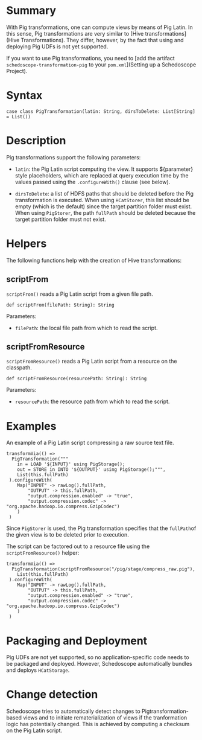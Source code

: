 # Summary

With Pig transformations, one can compute views by means of Pig Latin. In this sense, Pig transformations are very similar to [Hive transformations](Hive Transformations). They differ, however, by the fact that using and deploying Pig UDFs is not yet supported.

If you want to use Pig transformations, you need to [add the artifact `schedoscope-transformation-pig` to your `pom.xml`](Setting up a Schedoscope Project).


# Syntax

    case class PigTransformation(latin: String, dirsToDelete: List[String] = List())

# Description

Pig transformations support the following parameters:

* `latin`: the Pig Latin script computing the view. It supports ${parameter} style placeholders, which are replaced at query execution time by the values passed using the `.configureWith()` clause (see below).

* `dirsToDelete`: a list of HDFS paths that should be deleted before the Pig transformation is executed. When using `HCatStorer`, this list should be empty (which is the default) since the target partition folder must exist. When using `PigStorer`, the path `fullPath` should be deleted because the target partition folder must not exist.

# Helpers

The following functions help with the creation of Hive transformations:

## scriptFrom

`scriptFrom()` reads a Pig Latin script from a given file path.

    def scriptFrom(filePath: String): String

Parameters:
* `filePath`: the local file path from which to read the script.

## scriptFromResource

`scriptFromResource()` reads a Pig Latin script from a resource on the classpath.

    def scriptFromResource(resourcePath: String): String

Parameters:

* `resourcePath`: the resource path from which to read the script.

# Examples

An example of a Pig Latin script compressing a raw source text file.

    transformVia(() =>
      PigTransformation("""
        in = LOAD '${INPUT}' using PigStorage();
        out = STORE in INTO '${OUTPUT}' using PigStorage();""",
        List(this.fullPath)
     ).configureWith(
        Map("INPUT" -> rawLog().fullPath,
            "OUTPUT" -> this.fullPath,
            "output.compression.enabled" -> "true",
            "output.compression.codec" -> "org.apache.hadoop.io.compress.GzipCodec")             
        )
     )

Since `PigStorer` is used, the Pig transformation specifies that the `fullPath`of the given view is to be deleted prior to execution. 

The script can be factored out to a resource file using the `scriptFromResource()` helper:

    transformVia(() =>
      PigTransformation(scriptFromResource("/pig/stage/compress_raw.pig"),
        List(this.fullPath)
     ).configureWith(
        Map("INPUT" -> rawLog().fullPath,
            "OUTPUT" -> this.fullPath,
            "output.compression.enabled" -> "true",
            "output.compression.codec" -> "org.apache.hadoop.io.compress.GzipCodec")             
        )
     )


# Packaging and Deployment

Pig UDFs are not yet supported, so no application-specific code needs to be packaged and deployed. However, Schedoscope automatically bundles and deploys `HCatStorage`.

# Change detection

Schedoscope tries to automatically detect changes to Pigtransformation-based views and to initiate rematerialization of views if the tranformation logic has potentially changed. This is achieved by computing a checksum on the Pig Latin script.

